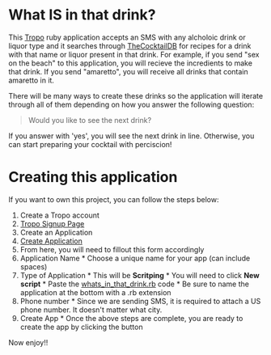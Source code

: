 # What IS in that drink?

This [Tropo](www.tropo.com) ruby application accepts an SMS with any alcholoic drink or liquor type and it searches through [TheCocktailDB](www.thecocktaildb.com/) for recipes for a drink with that name or liquor present in that drink. For example, if you send "sex on the beach" to this application, you will recieve the incredients to make that drink. If you send "amaretto", you will receive all drinks that contain amaretto in it.

There will be many ways to create these drinks so the application will iterate through all of them depending on how you answer the following question:

> Would you like to see the next drink?

If you answer with 'yes', you will see the next drink in line.
Otherwise, you can start preparing your cocktail with perciscion!

# Creating this application

If you want to own this project, you can follow the steps below:

1. Create a Tropo account
  1. [Tropo Signup Page](https://www.tropo.com/register)
2. Create an Application
  1. [Create Application](https://www.tropo.com/applications/new)
3. From here, you will need to fillout this form accordingly
  1. Application Name
    * Choose a unique name for your app (can include spaces)
  2. Type of Application
    * This will be **Scritping**
    * You will need to click **New script**
    * Paste the [whats_in_that_drink.rb](https://github.com/kevinbond/whats_in_that_drink/blob/master/whats_in_that_drink.rb) code
    * Be sure to name the application at the bottom with a .rb extension
  4. Phone number
    * Since we are sending SMS, it is required to attach a US phone number. It doesn't matter what city.
  5. Create App
    * Once the above steps are complete, you are ready to create the app by clicking the button


Now enjoy!!
